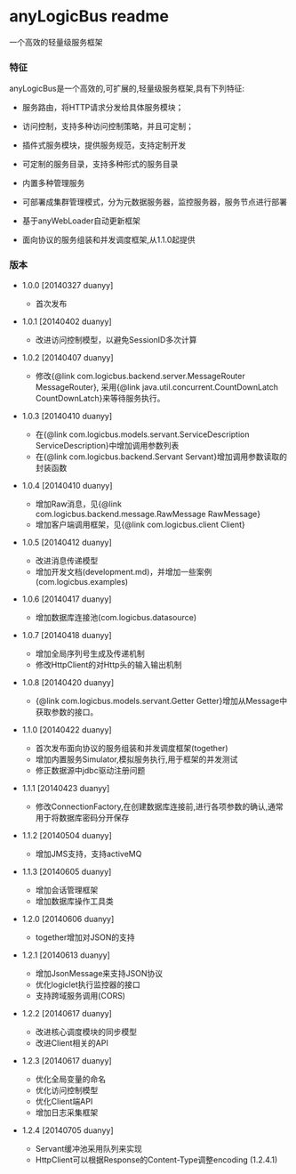 anyLogicBus readme
==================

一个高效的轻量级服务框架

### 特征
anyLogicBus是一个高效的,可扩展的,轻量级服务框架,具有下列特征:
 
 - 服务路由，将HTTP请求分发给具体服务模块；
 
 - 访问控制，支持多种访问控制策略，并且可定制；
 
 - 插件式服务模块，提供服务规范，支持定制开发
 
 - 可定制的服务目录，支持多种形式的服务目录
 
 - 内置多种管理服务
 
 - 可部署成集群管理模式，分为元数据服务器，监控服务器，服务节点进行部署
 
 - 基于anyWebLoader自动更新框架
 
 - 面向协议的服务组装和并发调度框架,从1.1.0起提供
 
### 版本
 
 - 1.0.0 [20140327 duanyy]
     + 首次发布
     
 - 1.0.1 [20140402 duanyy]
     + 改进访问控制模型，以避免SessionID多次计算
     
 - 1.0.2 [20140407 duanyy]
     + 修改{@link com.logicbus.backend.server.MessageRouter MessageRouter},
     采用{@link java.util.concurrent.CountDownLatch CountDownLatch}来等待服务执行。
     
 - 1.0.3 [20140410 duanyy]
     + 在{@link com.logicbus.models.servant.ServiceDescription ServiceDescription}中增加调用参数列表
     + 在{@link com.logicbus.backend.Servant Servant}增加调用参数读取的封装函数 
 
 - 1.0.4 [20140410 duanyy]
     + 增加Raw消息，见{@link com.logicbus.backend.message.RawMessage RawMessage}
     + 增加客户端调用框架，见{@link com.logicbus.client Client}
     
 - 1.0.5 [20140412 duanyy]
     + 改进消息传递模型
     + 增加开发文档(development.md)，并增加一些案例(com.logicbus.examples)
     
 - 1.0.6 [20140417 duanyy]
     + 增加数据库连接池(com.logicbus.datasource)
     
 - 1.0.7 [20140418 duanyy]
     + 增加全局序列号生成及传递机制
     + 修改HttpClient的对Http头的输入输出机制
 
 - 1.0.8 [20140420 duanyy]
     + {@link com.logicbus.models.servant.Getter Getter}增加从Message中获取参数的接口。
     
 - 1.1.0 [20140422 duanyy]
     + 首次发布面向协议的服务组装和并发调度框架(together)
     + 增加内置服务Simulator,模拟服务执行,用于框架的并发测试
     + 修正数据源中jdbc驱动注册问题
     
 - 1.1.1 [20140423 duanyy]
 	 + 修改ConnectionFactory,在创建数据库连接前,进行各项参数的确认,通常用于将数据库密码分开保存

 - 1.1.2 [20140504 duanyy]
 	 + 增加JMS支持，支持activeMQ
 
 - 1.1.3 [20140605 duanyy]
 	 + 增加会话管理框架
 	 + 增加数据库操作工具类
 	 
 - 1.2.0 [20140606 duanyy]
 	 + together增加对JSON的支持
 	 
 - 1.2.1 [20140613 duanyy]
 	 + 增加JsonMessage来支持JSON协议
 	 + 优化logiclet执行监控器的接口
 	 + 支持跨域服务调用(CORS)
 
 - 1.2.2 [20140617 duanyy]
 	 + 改进核心调度模块的同步模型
 	 + 改进Client相关的API
 	 
 - 1.2.3 [20140617 duanyy]
 	 + 优化全局变量的命名
 	 + 优化访问控制模型
 	 + 优化Client端API
 	 + 增加日志采集框架
 	 
 - 1.2.4 [20140705 duanyy]
 	 + Servant缓冲池采用队列来实现
 	 + HttpClient可以根据Response的Content-Type调整encoding (1.2.4.1)